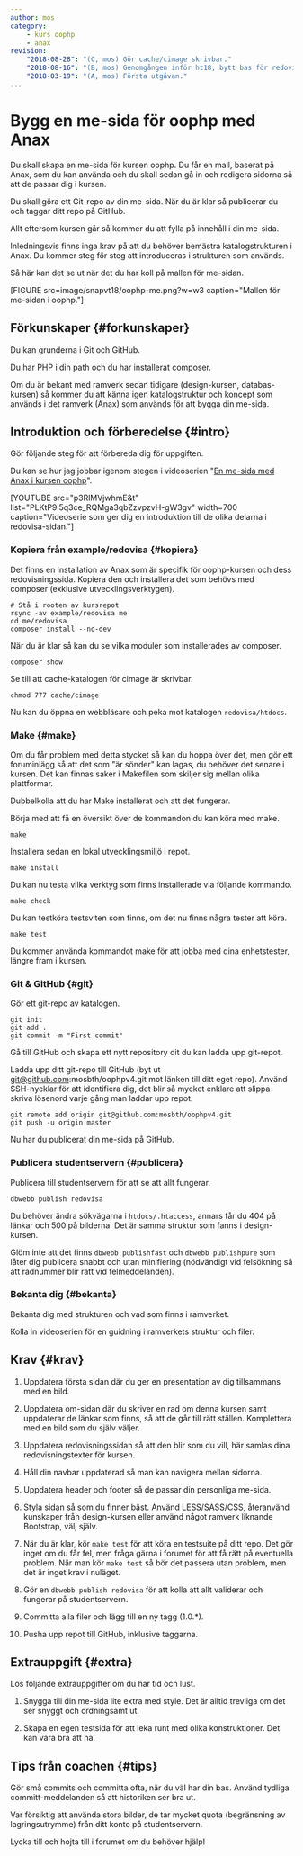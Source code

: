 ```yaml
---
author: mos
category:
    - kurs oophp
    - anax
revision:
    "2018-08-28": "(C, mos) Gör cache/cimage skrivbar."
    "2018-08-16": "(B, mos) Genomgången inför ht18, bytt bas för redovisa/."
    "2018-03-19": "(A, mos) Första utgåvan."
...
```

Bygg en me-sida för oophp med Anax
===================================

Du skall skapa en me-sida för kursen oophp. Du får en mall, baserat på Anax, som du kan använda och du skall sedan gå in och redigera sidorna så att de passar dig i kursen.

Du skall göra ett Git-repo av din me-sida. När du är klar så publicerar du och taggar ditt repo på GitHub.

Allt eftersom kursen går så kommer du att fylla på innehåll i din me-sida.

Inledningsvis finns inga krav på att du behöver bemästra katalogstrukturen i Anax. Du kommer steg för steg att introduceras i strukturen som används. 

<!--more-->

Så här kan det se ut när det du har koll på mallen för me-sidan.

[FIGURE src=image/snapvt18/oophp-me.png?w=w3 caption="Mallen för me-sidan i oophp."]



Förkunskaper {#forkunskaper}
-----------------------

Du kan grunderna i Git och GitHub.

Du har PHP i din path och du har installerat composer.

Om du är bekant med ramverk sedan tidigare (design-kursen, databas-kursen) så kommer du att känna igen katalogstruktur och koncept som används i det ramverk (Anax) som används för att bygga din me-sida.



Introduktion och förberedelse {#intro}
-----------------------

Gör följande steg för att förbereda dig för uppgiften.

Du kan se hur jag jobbar igenom stegen i videoserien "[En me-sida med Anax i kursen oophp](https://www.youtube.com/playlist?list=PLKtP9l5q3ce_RQMga3qbZzvpzvH-gW3gv)".

[YOUTUBE src="p3RlMVjwhmE&t" list="PLKtP9l5q3ce_RQMga3qbZzvpzvH-gW3gv" width=700 caption="Videoserie som ger dig en introduktion till de olika delarna i redovisa-sidan."]



### Kopiera från example/redovisa {#kopiera}

Det finns en installation av Anax som är specifik för oophp-kursen och dess redovisningssida. Kopiera den och installera det som behövs med composer (exklusive utvecklingsverktygen).

```text
# Stå i rooten av kursrepot
rsync -av example/redovisa me
cd me/redovisa
composer install --no-dev
```

När du är klar så kan du se vilka moduler som installerades av composer.

```text
composer show
```

Se till att cache-katalogen för cimage är skrivbar.

```text
chmod 777 cache/cimage
```

Nu kan du öppna en webbläsare och peka mot katalogen `redovisa/htdocs`.



### Make {#make}

Om du får problem med detta stycket så kan du hoppa över det, men gör ett foruminlägg så att det som "är sönder" kan lagas, du behöver det senare i kursen. Det kan finnas saker i Makefilen som skiljer sig mellan olika plattformar.

Dubbelkolla att du har Make installerat och att det fungerar.

Börja med att få en översikt över de kommandon du kan köra med make.

```text
make
```

Installera sedan en lokal utvecklingsmiljö i repot.

```text
make install
```

Du kan nu testa vilka verktyg som finns installerade via följande kommando.

```text
make check
```

Du kan testköra testsviten som finns, om det nu finns några tester att köra.

```text
make test
```

Du kommer använda kommandot make för att jobba med dina enhetstester, längre fram i kursen.



### Git & GitHub {#git}

Gör ett git-repo av katalogen.

```text
git init
git add .
git commit -m "First commit"
```

Gå till GitHub och skapa ett nytt repository dit du kan ladda upp git-repot.

Ladda upp ditt git-repo till GitHub (byt ut git@github.com:mosbth/oophpv4.git mot länken till ditt eget repo). Använd SSH-nycklar för att identifiera dig, det blir så mycket enklare att slippa skriva lösenord varje gång man laddar upp repot.

```text
git remote add origin git@github.com:mosbth/oophpv4.git
git push -u origin master
```

Nu har du publicerat din me-sida på GitHub.



### Publicera studentservern {#publicera}

Publicera till studentservern för att se att allt fungerar.

```text
dbwebb publish redovisa
```

Du behöver ändra sökvägarna i `htdocs/.htaccess`, annars får du 404 på länkar och 500 på bilderna. Det är samma struktur som fanns i design-kursen.

Glöm inte att det finns `dbwebb publishfast` och `dbwebb publishpure` som låter dig publicera snabbt och utan minifiering (nödvändigt vid felsökning så att radnummer blir rätt vid felmeddelanden). 



### Bekanta dig {#bekanta}

Bekanta dig med strukturen och vad som finns i ramverket.

Kolla in videoserien för en guidning i ramverkets struktur och filer.



Krav {#krav}
-----------------------

1. Uppdatera första sidan där du ger en presentation av dig tillsammans med en bild.

1. Uppdatera om-sidan där du skriver en rad om denna kursen samt uppdaterar de länkar som finns, så att de går till rätt ställen. Komplettera med en bild som du själv väljer.

1. Uppdatera redovisningssidan så att den blir som du vill, här samlas dina redovisningstexter för kursen.

1. Håll din navbar uppdaterad så man kan navigera mellan sidorna.

1. Uppdatera header och footer så de passar din personliga me-sida.

1. Styla sidan så som du finner bäst. Använd LESS/SASS/CSS, återanvänd kunskaper från design-kursen eller använd något ramverk liknande Bootstrap, välj själv.

1. När du är klar, kör `make test` för att köra en testsuite på ditt repo. Det gör inget om du får fel, men fråga gärna i forumet för att få rätt på eventuella problem. När man kör `make test` så bör det passera utan problem, men det är inget krav i nuläget.

1. Gör en `dbwebb publish redovisa` för att kolla att allt validerar och fungerar på studentservern.

1. Committa alla filer och lägg till en ny tagg (1.0.\*).

1. Pusha upp repot till GitHub, inklusive taggarna.



Extrauppgift {#extra}
-----------------------

Lös följande extrauppgifter om du har tid och lust.

1. Snygga till din me-sida lite extra med style. Det är alltid trevliga om det ser snyggt och ordningsamt ut.

1. Skapa en egen testsida för att leka runt med olika konstruktioner. Det kan vara bra att ha.



Tips från coachen {#tips}
-----------------------

Gör små commits och committa ofta, när du väl har din bas. Använd tydliga committ-meddelanden så att historiken ser bra ut.

Var försiktig att använda stora bilder, de tar mycket quota (begränsning av lagringsutrymme) från ditt konto på studentservern.

Lycka till och hojta till i forumet om du behöver hjälp!
